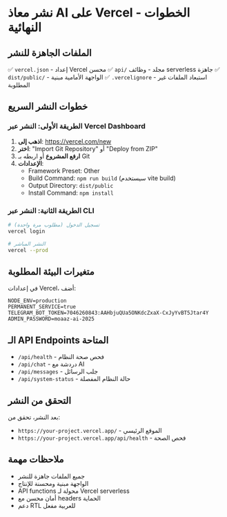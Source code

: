 # نشر معاذ AI على Vercel - الخطوات النهائية

## الملفات الجاهزة للنشر

✅ `vercel.json` - إعداد Vercel محسن
✅ `api/` مجلد - وظائف serverless جاهزة
✅ `dist/public/` - الواجهة الأمامية مبنية
✅ `.vercelignore` - استبعاد الملفات غير المطلوبة

## خطوات النشر السريع

### الطريقة الأولى: النشر عبر Vercel Dashboard

1. **اذهب إلى**: https://vercel.com/new
2. **اختر**: "Import Git Repository" أو "Deploy from ZIP"
3. **ارفع المشروع** أو اربطه بـ Git
4. **الإعدادات**:
   - Framework Preset: Other
   - Build Command: `npm run build` (سيستخدم vite build)
   - Output Directory: `dist/public`
   - Install Command: `npm install`

### الطريقة الثانية: النشر عبر CLI

```bash
# تسجيل الدخول (مطلوب مرة واحدة)
vercel login

# النشر المباشر
vercel --prod
```

## متغيرات البيئة المطلوبة

في إعدادات Vercel، أضف:

```
NODE_ENV=production
PERMANENT_SERVICE=true
TELEGRAM_BOT_TOKEN=7046260843:AAHbjuQUa5ONKdcZxaX-CxJyYvBT5Jtar4Y
ADMIN_PASSWORD=moaaz-ai-2025
```

## الـ API Endpoints المتاحة

- `/api/health` - فحص صحة النظام
- `/api/chat` - دردشة مع AI
- `/api/messages` - جلب الرسائل
- `/api/system-status` - حالة النظام المفصلة

## التحقق من النشر

بعد النشر، تحقق من:
- `https://your-project.vercel.app/` - الموقع الرئيسي
- `https://your-project.vercel.app/api/health` - فحص الصحة

## ملاحظات مهمة

- جميع الملفات جاهزة للنشر
- الواجهة مبنية ومحسنة للإنتاج
- API functions محولة لـ Vercel serverless
- أمان محسن مع headers الحماية
- دعم RTL للعربية مفعل